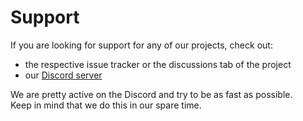 # **Support**

If you are looking for support for any of our projects, check out:

- the respective issue tracker or the discussions tab of the project
- our [Discord server][discord]

We are pretty active on the Discord and try to be as fast as possible.<br>
Keep in mind that we do this in our spare time.

<!-- Links -->
[discord]: https://discord.com/invite/ThFnwZCyYY
